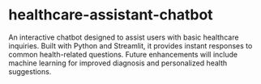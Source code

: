 # healthcare-assistant-chatbot
An interactive chatbot designed to assist users with basic healthcare inquiries. Built with Python and Streamlit, it provides instant responses to common health-related questions. Future enhancements will include machine learning for improved diagnosis and personalized health suggestions.
